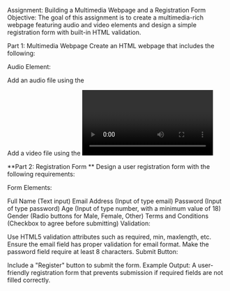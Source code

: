Assignment: Building a Multimedia Webpage and a Registration Form
Objective:
The goal of this assignment is to create a multimedia-rich webpage featuring audio and video elements and design a simple registration form with built-in HTML validation.

Part 1: Multimedia Webpage
Create an HTML webpage that includes the following:

Audio Element:

Add an audio file using the <audio> tag.
Provide controls to play, pause, and adjust the volume.
Use at least one source format (e.g., .mp3 or .ogg).
Video Element:

Add a video file using the <video> tag.
Provide controls to play, pause, and adjust the volume.
Include at least two source formats for compatibility (e.g., .mp4 and .webm).
Add a poster image that displays before the video plays.
Example Output:
A webpage where users can play an audio track and watch a video.

**Part 2: Registration Form **
Design a user registration form with the following requirements:

Form Elements:

Full Name (Text input)
Email Address (Input of type email)
Password (Input of type password)
Age (Input of type number, with a minimum value of 18)
Gender (Radio buttons for Male, Female, Other)
Terms and Conditions (Checkbox to agree before submitting)
Validation:

Use HTML5 validation attributes such as required, min, maxlength, etc.
Ensure the email field has proper validation for email format.
Make the password field require at least 8 characters.
Submit Button:

Include a "Register" button to submit the form.
Example Output:
A user-friendly registration form that prevents submission if required fields are not filled correctly.
